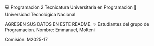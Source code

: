 💻 Programación 2
Tecnicatura Universitaria en Programación
📍 Universidad Tecnológica Nacional

AGREGEN SUS DATOS EN ESTE README.
✨ Estudiantes del grupo de Programacion.
Nombre: Emmanuel, Molteni

Comisión: M2025-17
